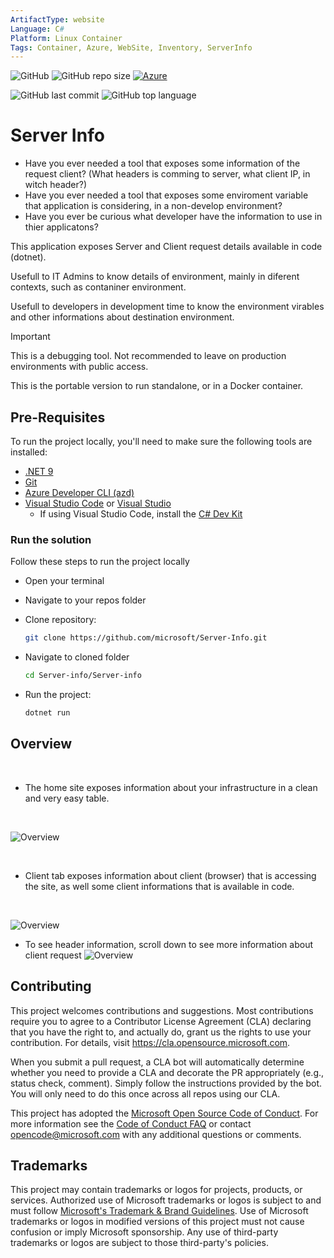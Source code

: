 ```yaml
---
ArtifactType: website
Language: C#
Platform: Linux Container
Tags: Container, Azure, WebSite, Inventory, ServerInfo
---
```


![GitHub](https://img.shields.io/github/license/microsoft/server-info) 
![GitHub repo size](https://img.shields.io/github/repo-size/microsoft/server-info) 
[![Azure](https://badgen.net/badge/icon/azure?icon=azure&label)](https://azure.microsoft.com)

![GitHub last commit](https://img.shields.io/github/last-commit/microsoft/server-info)
![GitHub top language](https://img.shields.io/github/languages/top/microsoft/server-info)


# Server Info

- Have you ever needed a tool that exposes some information of the request client? (What headers is comming to server, what client IP, in witch header?)
- Have you ever needed a tool that exposes some enviroment variable that application is considering, in a non-develop environment?
- Have you ever be curious what developer have the information to use in thier applicatons?

This application exposes Server and Client request details available in code (dotnet).

Usefull to IT Admins to know details of environment, mainly in diferent contexts, such as contaniner environment.

Usefull to developers in development time to know the environment virables and other informations about destination environment.

> [!IMPORTANT]
> This is a debugging tool. Not recommended to leave on production environments with public access.

This is the portable version to run standalone, or in a Docker container.

## Pre-Requisites

To run the project locally, you'll need to make sure the following tools are installed:

- [.NET 9](https://dotnet.microsoft.com/downloads/)
- [Git](https://git-scm.com/downloads)
- [Azure Developer CLI (azd)](https://aka.ms/install-azd)
- [Visual Studio Code](https://code.visualstudio.com/Download) or [Visual Studio](https://visualstudio.microsoft.com/downloads/)
  - If using Visual Studio Code, install the [C# Dev Kit](https://marketplace.visualstudio.com/items?itemName=ms-dotnettools.csdevkit)

### Run the solution

Follow these steps to run the project locally

- Open your terminal
- Navigate to your repos folder

- Clone repository:

  ```bash
  git clone https://github.com/microsoft/Server-Info.git
  ```

- Navigate to cloned folder

  ```bash
  cd Server-info/Server-info
  ```

- Run the project:

  ```bash
  dotnet run
  ````

## Overview

<br/>

- The home site exposes information about your infrastructure in a clean and very easy table. 

<br/>

![Overview](images/server-info-1.png)

<br/>

- Client tab exposes information about client (browser) that is accessing the site, as well some client informations that is available in code.

<br/>

![Overview](images/server-info-2.png)

- To see header information, scroll down to see more information about client request
![Overview](images/server-info-3.png)

## Contributing

This project welcomes contributions and suggestions.  Most contributions require you to agree to a
Contributor License Agreement (CLA) declaring that you have the right to, and actually do, grant us
the rights to use your contribution. For details, visit https://cla.opensource.microsoft.com.

When you submit a pull request, a CLA bot will automatically determine whether you need to provide
a CLA and decorate the PR appropriately (e.g., status check, comment). Simply follow the instructions
provided by the bot. You will only need to do this once across all repos using our CLA.

This project has adopted the [Microsoft Open Source Code of Conduct](https://opensource.microsoft.com/codeofconduct/).
For more information see the [Code of Conduct FAQ](https://opensource.microsoft.com/codeofconduct/faq/) or
contact [opencode@microsoft.com](mailto:opencode@microsoft.com) with any additional questions or comments.

## Trademarks

This project may contain trademarks or logos for projects, products, or services. Authorized use of Microsoft 
trademarks or logos is subject to and must follow 
[Microsoft's Trademark & Brand Guidelines](https://www.microsoft.com/en-us/legal/intellectualproperty/trademarks/usage/general).
Use of Microsoft trademarks or logos in modified versions of this project must not cause confusion or imply Microsoft sponsorship.
Any use of third-party trademarks or logos are subject to those third-party's policies.
